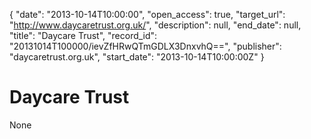 {
  "date": "2013-10-14T10:00:00", 
  "open_access": true, 
  "target_url": "http://www.daycaretrust.org.uk/", 
  "description": null, 
  "end_date": null, 
  "title": "Daycare Trust", 
  "record_id": "20131014T100000/ievZfHRwQTmGDLX3DnxvhQ==", 
  "publisher": "daycaretrust.org.uk", 
  "start_date": "2013-10-14T10:00:00Z"
}

# Daycare Trust

None